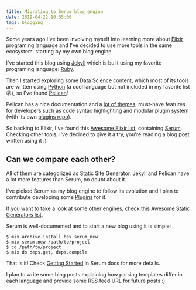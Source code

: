 ```yaml
---
title: Migrating to Serum blog engine
date: 2019-04-22 10:55:00
tags: blogging
---
```


Some years ago I've been involving myself into learning more about [Elixir](https://elixir-lang.org) programing language and I've decided to use more tools in the same ecosystem, starting by my own blog engine.

I've started this blog using [Jekyll](https://jekyllrb.com) which is built using my favorite programing language: [Ruby](https://www.ruby-lang.org).

Then I started exploring some Data Science content, which most of its tools are written using [Python](https://www.python.org) (a cool language but not included in my favorite list 😜), so I've found [Pelican](https://blog.getpelican.com)!

Pelican has a nice documentation and a [lot of themes](https://github.com/getpelican/pelican-themes), must-have features for developers such as code syntax highlighting and modular plugin system (with its own [plugins repo](https://github.com/getpelican/pelican-plugins)).

So backing to Elixir, I've found this [Awesome Elixir list](https://github.com/h4cc/awesome-elixir#static-page-generation), containing [Serum](https://dalgona.github.io/Serum). Checking other tools, I've decided to give it a try, you're reading a blog post written using it :)

## Can we compare each other?

All of them are categorized as Static Site Generator. Jekyll and Pelican have a lot more features than Serum, no doubt about it.

I've picked Serum as my blog engine to follow its evolution and I plan to contribute developing some [Plugins](https://dalgona.github.io/Serum/docs/plugin.html) for it.

If you want to take a look at some other engines, check this [Awesome Static Generators list](https://github.com/myles/awesome-static-generators#blogs).

Serum is well-documented and to start a new blog using it is simple:

```
$ mix archive.install hex serum_new
$ mix serum.new /path/to/project
$ cd /path/to/project
$ mix do deps.get, deps.compile
```

That is it! Check [Getting Started](https://dalgona.github.io/Serum/getting-started.html) in Serum docs for more details.

I plan to write some blog posts explaining how parsing templates differ in each language and provide some RSS feed URL for future posts :)
